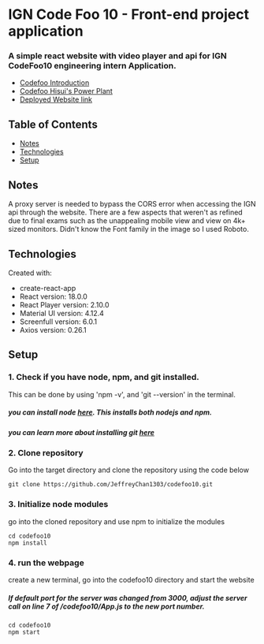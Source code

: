 # IGN Code Foo 10 - Front-end project application

### A simple react website with video player and api for IGN CodeFoo10 engineering  intern Application.
* [Codefoo Introduction](https://github.com/JeffreyChan1303/codefoo10/tree/master/CodeFooQuestions/Introduction.pdf)
* [Codefoo Hisui's Power Plant](https://github.com/JeffreyChan1303/codefoo10/tree/master/CodeFooQuestions/HisuisPowerPlant.pdf)
* [Deployed Website link](https://jeffreychancodefoo2022.netlify.app/)

## Table of Contents
* [Notes](#Notes)
* [Technologies](#technologies)
* [Setup](#setup)
## Notes

A proxy server is needed to bypass the CORS error when accessing the IGN api through the website. There are a few aspects that weren't as refined due to final exams such as the unappealing mobile view and view on 4k+ sized monitors. Didn't know the Font family in the image so I used Roboto.

## Technologies
Created with: 
* create-react-app
* React version: 18.0.0
* React Player version: 2.10.0
* Material UI version: 4.12.4
* Screenfull version: 6.0.1
* Axios version: 0.26.1

## Setup

### 1. Check if you have node, npm, and git installed.
This can be done by using 'npm -v', and 'git --version' in the terminal.
##### you can install node [here](https://nodejs.org). This installs both nodejs and npm.
##### you can learn more about installing git [here](https://git-scm.com)

### 2. Clone repository
Go into the target directory and clone the repository using the code below
```
git clone https://github.com/JeffreyChan1303/codefoo10.git
```
### 3. Initialize node modules
go into the cloned repository and use npm to initialize the modules
```
cd codefoo10
npm install
```
### 4. run the webpage
create a new terminal, go into the codefoo10 directory and start the website
##### *If default port for the server was changed from 3000, adjust the server call on line 7 of /codefoo10/App.js to the new port number.*
```
cd codefoo10
npm start
```

